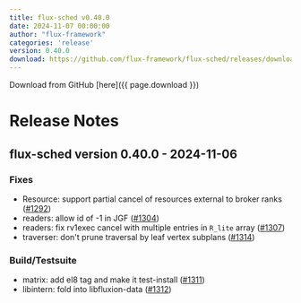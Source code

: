```yaml
---
title: flux-sched v0.40.0
date: 2024-11-07 00:00:00
author: "flux-framework"
categories: 'release'
version: 0.40.0
download: https://github.com/flux-framework/flux-sched/releases/download/v0.40.0/flux-sched-0.40.0.tar.gz
---
```


Download from GitHub [here]({{ page.download }})

# Release Notes

flux-sched version 0.40.0 - 2024-11-06
--------------------------------------

### Fixes
 * Resource: support partial cancel of resources external to broker
   ranks ([#1292](https://github.com/flux-framework/flux-sched/issues/1292))
 * readers: allow id of -1 in JGF ([#1304](https://github.com/flux-framework/flux-sched/issues/1304))
 * readers: fix rv1exec cancel with multiple entries in `R_lite` array
   ([#1307](https://github.com/flux-framework/flux-sched/issues/1307))
 * traverser: don't prune traversal by leaf vertex subplans ([#1314](https://github.com/flux-framework/flux-sched/issues/1314))

### Build/Testsuite
 * matrix: add el8 tag and make it test-install ([#1311](https://github.com/flux-framework/flux-sched/issues/1311))
 * libintern: fold into libfluxion-data ([#1312](https://github.com/flux-framework/flux-sched/issues/1312))


